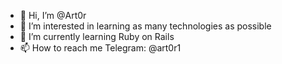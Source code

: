 - 👋 Hi, I’m @Art0r
- 👀 I’m interested in learning as many technologies as possible
- 🌱 I’m currently learning Ruby on Rails
- 📫 How to reach me Telegram: @art0r1

<!---
Art0r/Art0r is a ✨ special ✨ repository because its `README.md` (this file) appears on your GitHub profile.
You can click the Preview link to take a look at your changes.
--->
